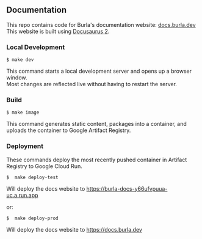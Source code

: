 ## Documentation

This repo contains code for Burla's documentation website: [docs.burla.dev](https://docs.burla.dev)  
This website is built using [Docusaurus 2](https://docusaurus.io/).

### Local Development

```
$ make dev
```

This command starts a local development server and opens up a browser window.  
Most changes are reflected live without having to restart the server.

### Build

```
$ make image
```

This command generates static content, packages into a container, and uploads the container to Google Artifact Registry.

### Deployment

These commands deploy the most recently pushed container in Artifact Registry to Google Cloud Run.

```
$  make deploy-test
```

Will deploy the docs website to https://burla-docs-y66ufvpuua-uc.a.run.app

or:

```
$  make deploy-prod
```

Will deploy the docs website to https://docs.burla.dev
